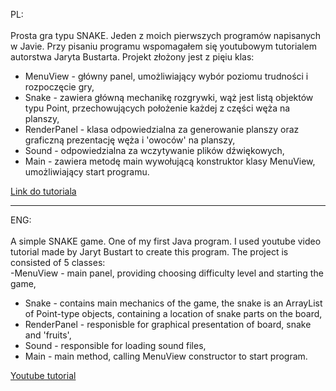 PL: <br />
<br />
Prosta gra typu SNAKE. Jeden z moich pierwszych programów napisanych w Javie. Przy pisaniu programu wspomagałem się youtubowym tutorialem autorstwa Jaryta Bustarta. Projekt złożony jest z pięiu klas: <br /> 
- MenuView - główny panel, umożliwiający wybór poziomu trudności i rozpoczęcie gry, <br /> 
- Snake - zawiera główną mechanikę rozgrywki, wąż jest listą objektów typu Point, przechowujących położenie każdej z części węża na planszy, <br /> 
- RenderPanel - klasa odpowiedzialna za generowanie planszy oraz graficzną prezentację węża i 'owoców' na planszy, <br /> 
- Sound - odpowiedzialna za wczytywanie plików dźwiękowych,<br /> 
- Main - zawiera metodę main wywołującą konstruktor klasy MenuView, umożliwiający start programu. <br />

[Link do tutoriala](https://www.youtube.com/watch?v=S_n3lryyGZM)

---

ENG: <br />
<br />
A simple SNAKE game. One of my first Java program. I used youtube video tutorial made by Jaryt Bustart to create this program. The project is consisted of 5 classes: <br />
-MenuView - main panel, providing choosing difficulty level and starting the game, <br />
- Snake - contains main mechanics of the game, the snake is an ArrayList of Point-type objects, containing a location of snake parts on the board, <br />
- RenderPanel - responisble for graphical presentation of board, snake and 'fruits', <br />
- Sound - responsible for loading sound files, <br />
- Main - main method, calling MenuView constructor to start program. <br />

[Youtube tutorial](https://www.youtube.com/watch?v=S_n3lryyGZM)
